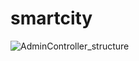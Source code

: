 # smartcity
![AdminController_structure](https://github.com/MaazHussaini99/smartcity/assets/65371441/1554d80a-87e8-43d4-a25a-8be1e7b78362)
